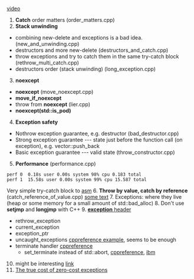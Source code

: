 [video](https://www.youtube.com/watch?v=_Ivd3qzgT7U)

1. **Catch** order matters (order_matters.cpp)
2. **Stack unwinding**
  * combining new-delete and exceptions is a bad idea. (new_and_unwinding.cpp)
  * destructors and more new-delete (destructors_and_catch.cpp)
  * throw exceptions and try to catch them in the same try-catch block (rethrow_multi_catch.cpp)
  * destructors order (stack unwinding) (long_exception.cpp)

3. **noexcept**
  * **noexcept** (move_noexcept.cpp)
  * **move_if_noexcept**
  * throw from **noexcept** (lier.cpp)
  * **noexcept(std::is_pod<T>)**

4. **Exception safety**
* Nothrow exception guarantee, e.g. destructor (bad_destructor.cpp)
* Strong exception guarantee --- state just before the function call (on exception), e.g. vector::push_back
* Basic exception guarantee --- valid state (throw_constructor.cpp)
5. **Performance** (performance.cpp)
```
perf 0  0.18s user 0.00s system 98% cpu 0.183 total
perf 1  15.58s user 0.00s system 99% cpu 15.587 total
```
Very simple try-catch block to [asm](https://godbolt.org/z/4f93nMcaP)
6. **Throw by value, catch by reference** (catch_reference_of_value.cpp) [some text](http://ptgmedia.pearsoncmg.com/images/0321113586/items/sutter_item73.pdf)
7. Exceptions: where they live (heap or some memory for a small amount of std::bad_alloc)
8. Don't use **setjmp** and **longjmp** with С++
9. [**exception** header](https://en.cppreference.com/w/cpp/header/exception)
* rethrow_exception
* current_exception
* exception_ptr
* uncaught_exceptions [cppreference example](https://en.cppreference.com/w/cpp/error/uncaught_exception), seems to be enough
* terminate handler [cppreference](https://en.cppreference.com/w/cpp/error/terminate_handler)
  * set_terminate instead of std::abort, [cppreference](https://en.cppreference.com/w/cpp/error/set_terminate), [ibm](https://www.ibm.com/docs/en/zos/2.3.0?topic=only-terminate-function-c)
10. might be interesting [link](https://stackoverflow.com/questions/307610/how-do-exceptions-work-behind-the-scenes-in-c#307716)
11. [The true cost of zero-cost exceptions](https://mortoray.com/2013/09/12/the-true-cost-of-zero-cost-exceptions/)
